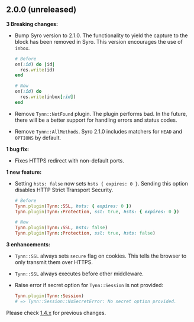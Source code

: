 2.0.0 (unreleased)
------------------

**3 Breaking changes:**

- Bump Syro version to 2.1.0. The functionality to yield the
  capture to the block has been removed in Syro. This version encourages the
  use of `inbox`.

  ```ruby
  # Before
  on(:id) do |id|
    res.write(id)
  end

  # Now
  on(:id) do
    res.write(inbox[:id])
  end
  ```

- Remove `Tynn::NotFound` plugin. The plugin performs bad. In
  the future, there will be a better support for handling errors and status
  codes.

- Remove `Tynn::AllMethods`. Syro 2.1.0 includes matchers for
  `HEAD` and `OPTIONS` by default.

**1 bug fix:**

- Fixes HTTPS redirect with non-default ports.

**1 new feature:**

- Setting `hsts: false` now sets `hsts { expires: 0 }`. Sending this option
  disables HTTP Strict Transport Security.

  ```ruby
  # Before
  Tynn.plugin(Tynn::SSL, hsts: { expires: 0 })
  Tynn.plugin(Tynn::Protection, ssl: true, hsts: { expires: 0 })

  # Now
  Tynn.plugin(Tynn::SSL, hsts: false)
  Tynn.plugin(Tynn::Protection, ssl: true, hsts: false)
  ```

**3 enhancements:**

- `Tynn::SSL` always sets `secure` flag on cookies. This tells the browser to only
  transmit them over HTTPS.

- `Tynn::SSL` always executes before other middleware.

- Raise error if secret option for `Tynn::Session` is not provided:

  ```ruby
  Tynn.plugin(Tynn::Session)
  # => Tynn::Session::NoSecretError: No secret option provided.
  ```

Please check [1.4.x](https://github.com/frodsan/tynn/blob/1.4.0/CHANGELOG.md)
for previous changes.
